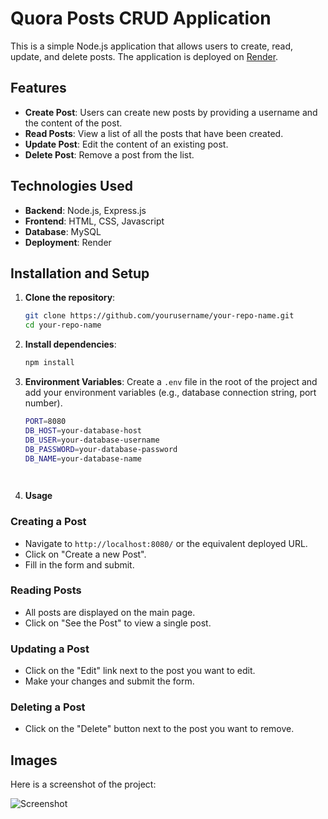 # Quora Posts CRUD Application

This is a simple Node.js application that allows users to create, read, update, and delete posts. The application is deployed on [Render](https://render.com/).

## Features

- **Create Post**: Users can create new posts by providing a username and the content of the post.
- **Read Posts**: View a list of all the posts that have been created.
- **Update Post**: Edit the content of an existing post.
- **Delete Post**: Remove a post from the list.

## Technologies Used

- **Backend**: Node.js, Express.js
- **Frontend**: HTML, CSS, Javascript
- **Database**: MySQL
- **Deployment**: Render

## Installation and Setup

1. **Clone the repository**:
    ```bash
    git clone https://github.com/yourusername/your-repo-name.git
    cd your-repo-name
    ```

2. **Install dependencies**:
    ```bash
    npm install
    ```

3. **Environment Variables**:
   Create a `.env` file in the root of the project and add your environment variables (e.g., database connection string, port number).
   ```bash
   PORT=8080
   DB_HOST=your-database-host
   DB_USER=your-database-username
   DB_PASSWORD=your-database-password
   DB_NAME=your-database-name

  
4. **Usage**

### Creating a Post

- Navigate to `http://localhost:8080/` or the equivalent deployed URL.
- Click on "Create a new Post".
- Fill in the form and submit.

### Reading Posts

- All posts are displayed on the main page.
- Click on "See the Post" to view a single post.

### Updating a Post

- Click on the "Edit" link next to the post you want to edit.
- Make your changes and submit the form.

### Deleting a Post

- Click on the "Delete" button next to the post you want to remove.

## Images
Here is a screenshot of the project:

![Screenshot](images/Screenshot(139).png)


